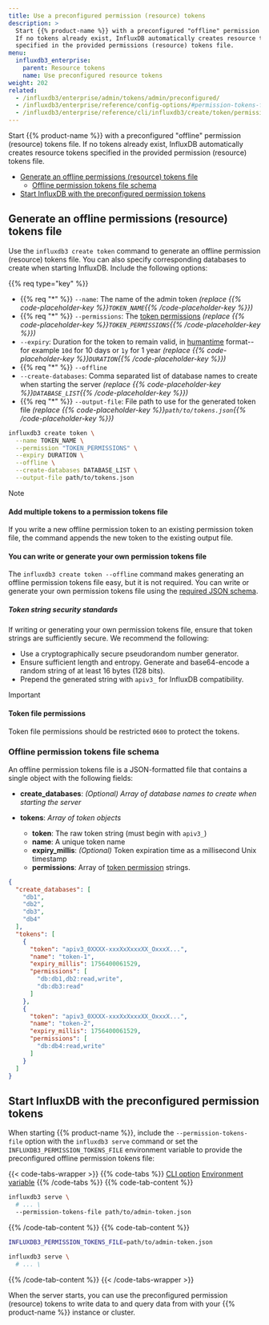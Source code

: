 ```yaml
---
title: Use a preconfigured permission (resource) tokens
description: >
  Start {{% product-name %}} with a preconfigured "offline" permission (resource) tokens file.
  If no tokens already exist, InfluxDB automatically creates resource tokens
  specified in the provided permissions (resource) tokens file.
menu:
  influxdb3_enterprise:
    parent: Resource tokens
    name: Use preconfigured resource tokens
weight: 202
related:
  - /influxdb3/enterprise/admin/tokens/admin/preconfigured/
  - /influxdb3/enterprise/reference/config-options/#permission-tokens-file, Configuration options > permission-tokens-file
  - /influxdb3/enterprise/reference/cli/influxdb3/create/token/permission/
---
```


Start {{% product-name %}} with a preconfigured "offline" permission (resource) tokens file.
If no tokens already exist, InfluxDB automatically creates resource tokens
specified in the provided permission (resource) tokens file.

- [Generate an offline permissions (resource) tokens file](#generate-an-offline-permissions-resource-tokens-file)
  - [Offline permission tokens file schema](#offline-permission-tokens-file-schema)
- [Start InfluxDB with the preconfigured permission tokens](#start-influxdb-with-the-preconfigured-permission-tokens)

## Generate an offline permissions (resource) tokens file

Use the `influxdb3 create token` command to generate an offline permission (resource)
tokens file. You can also specify corresponding databases to create when starting InfluxDB.
Include the following options:

{{% req type="key" %}}

- {{% req "\*" %}} `--name`: The name of the admin token
  _(replace {{% code-placeholder-key %}}`TOKEN_NAME`{{% /code-placeholder-key %}})_
- {{% req "\*" %}} `--permissions`:
  The [token permissions](/influxdb3/enterprise/reference/cli/influxdb3/create/token/permission/#permission-format)
  _(replace {{% code-placeholder-key %}}`TOKEN_PERMISSIONS`{{% /code-placeholder-key %}})_
- `--expiry`: Duration for the token to remain valid, in
  [humantime](https://docs.rs/humantime/latest/humantime/fn.parse_duration.html)
  format--for example `10d` for 10 days or `1y` for 1 year
  _(replace {{% code-placeholder-key %}}`DURATION`{{% /code-placeholder-key %}})_
- {{% req "\*" %}} `--offline`
- `--create-databases`: Comma separated list of database names to
  create when starting the server
  _(replace {{% code-placeholder-key %}}`DATABASE_LIST`{{% /code-placeholder-key %}})_
- {{% req "\*" %}} `--output-file`: File path to use for the generated token file
  _(replace {{% code-placeholder-key %}}`path/to/tokens.json`{{% /code-placeholder-key %}})_

<!-- pytest.mark.skip -->

```bash { placeholders="TOKEN_(NAME|PERMISSIONS)|DURATION|DATABASE_LIST|path/to/tokens.json" }
influxdb3 create token \
  --name TOKEN_NAME \
  --permission "TOKEN_PERMISSIONS" \
  --expiry DURATION \
  --offline \
  --create-databases DATABASE_LIST \
  --output-file path/to/tokens.json
```

> [!Note]
> #### Add multiple tokens to a permission tokens file
>
> If you write a new offline permission token to an existing permission token file,
> the command appends the new token to the existing output file.
>
> #### You can write or generate your own permission tokens file
> 
> The `influxdb3 create token --offline` command makes generating an
> offline permission tokens file easy, but it is not required.
> You can write or generate your own permission tokens file using the
> [required JSON schema](#offline-permission-tokens-file-schema).
>
> ##### Token string security standards
>
> If writing or generating your own permission tokens file, ensure that token
> strings are sufficiently secure. We recommend the following:
>
> - Use a cryptographically secure pseudorandom number generator.
> - Ensure sufficient length and entropy. Generate and base64-encode a random
>   string of at least 16 bytes (128 bits).
> - Prepend the generated string with `apiv3_` for InfluxDB compatibility.

> [!Important]
> #### Token file permissions
>
> Token file permissions should be restricted `0600` to protect the tokens.

### Offline permission tokens file schema

An offline permission tokens file is a JSON-formatted file that contains a single
object with the following fields:

- **create_databases**: <em class="op50">(Optional)</em>
  _Array of database names to create when starting the server_

- **tokens**: _Array of token objects_
  - **token**: The raw token string (must begin with `apiv3_`)
  - **name**: A unique token name
  - **expiry_millis**: <em class="op50">(Optional)</em> Token expiration time as a
    millisecond Unix timestamp
  - **permissions**: Array of [token permission](/influxdb3/enterprise/reference/cli/influxdb3/create/token/permission/#permission-format) strings.

```json
{
  "create_databases": [
    "db1",
    "db2",
    "db3",
    "db4"
  ],
  "tokens": [
    {
      "token": "apiv3_0XXXX-xxxXxXxxxXX_OxxxX...",
      "name": "token-1",
      "expiry_millis": 1756400061529,
      "permissions": [
        "db:db1,db2:read,write",
        "db:db3:read"
      ]
    },
    {
      "token": "apiv3_0XXXX-xxxXxXxxxXX_OxxxX...",
      "name": "token-2",
      "expiry_millis": 1756400061529,
      "permissions": [
        "db:db4:read,write"
      ]
    }
  ]
}
```

## Start InfluxDB with the preconfigured permission tokens

When starting {{% product-name %}}, include the `--permission-tokens-file`
option with the `influxdb3 serve` command or set the
`INFLUXDB3_PERMISSION_TOKENS_FILE` environment
variable to provide the preconfigured offline permission tokens file:

{{< code-tabs-wrapper >}}
{{% code-tabs %}}
[CLI option](#)
[Environment variable](#)
{{% /code-tabs %}}
{{% code-tab-content %}}
<!-- pytest.mark.skip -->

```bash { placeholders="path/to/admin-token.json" }
influxdb3 serve \
  # ... \
  --permission-tokens-file path/to/admin-token.json
```

{{% /code-tab-content %}}
{{% code-tab-content %}}
<!-- pytest.mark.skip -->

```bash { placeholders="path/to/admin-token.json" }
INFLUXDB3_PERMISSION_TOKENS_FILE=path/to/admin-token.json

influxdb3 serve \
  # ... \
```

{{% /code-tab-content %}}
{{< /code-tabs-wrapper >}}

When the server starts, you can use the preconfigured permission (resource) tokens
to write data to and query data from with your {{% product-name %}} instance or
cluster.
